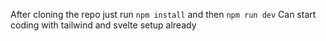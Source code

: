 After cloning the repo just run ```npm install``` and then ```npm run dev```
Can start coding with tailwind and svelte setup already
